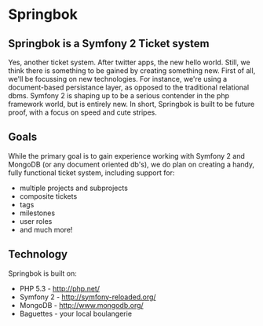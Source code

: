 # Springbok

## Springbok is a Symfony 2 Ticket system

Yes, another ticket system. After twitter apps, the new hello world. Still, we think there is something to be gained by creating something new. First of all, we'll be focussing on new technologies. For instance, we're using a document-based persistance layer, as opposed to the traditional relational dbms. Symfony 2 is shaping up to be a serious contender in the php framework world, but is entirely new. In short, Springbok is built to be future proof, with a focus on speed and cute stripes.

## Goals

While the primary goal is to gain experience working with Symfony 2 and MongoDB
(or any document oriented db's), we do plan on creating a handy, fully
functional ticket system, including support for:

* multiple projects and subprojects
* composite tickets
* tags
* milestones
* user roles
* and much more!

## Technology

Springbok is built on:

* PHP 5.3 - http://php.net/
* Symfony 2 - http://symfony-reloaded.org/
* MongoDB - http://www.mongodb.org/
* Baguettes - your local boulangerie
